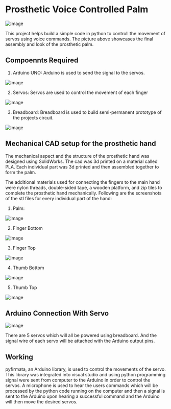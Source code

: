 # Prosthetic Voice Controlled Palm

![image](https://github.com/user-attachments/assets/048a9497-61e8-4f4b-8a32-26e00000ad95)

This project helps build a simple code in python to controll the movement of servos using voice commands. The picture above showcases the final assembly and look of the prosthetic palm.

## Compoennts Required
1. Arduino UNO:
Arduino is used to send the signal to the servos.

![image](https://github.com/user-attachments/assets/7a14a091-3420-483c-b25d-50b3bc436b02)

2. Servos:
Servos are used to control the movement of each finger

![image](https://github.com/user-attachments/assets/2b013056-74b4-403b-b76b-d945a58fdfd3)

3. Breadboard:
Breadboard is used to build semi-permanent prototype of the projects circuit.

![image](https://github.com/user-attachments/assets/f0239190-10d7-44f6-8f5d-87ceb9c0c799)

## Mechanical CAD setup for the prosthetic hand
The mechanical aspect and the structure of the prosthetic hand was designed using SolidWorks. The cad was 3d printed on a material called PLA. Each individual part was 3d printed and then assembled together to form the palm.

The additional materials used for connecting the fingers to the main hand were nylon threads, double-sided tape, a wooden platform, and zip tiles to complete the prosthetic hand mechanically. Following are the screenshots of the stl files for every individual part of the hand:
1. Palm:

![image](https://github.com/user-attachments/assets/f44be33d-413f-4c5f-8c80-9b62f293f651)

2. Finger Bottom
   
![image](https://github.com/user-attachments/assets/92b2b679-0d3d-482e-9fb6-eba72632a718)

3. Finger Top
   
![image](https://github.com/user-attachments/assets/77b6f71b-8b60-403f-ae74-5d700850bf9c)

4. Thumb Bottom
   
![image](https://github.com/user-attachments/assets/9b9c758f-a8ff-4d60-9abe-abba69bf0178)

5. Thumb Top
   
![image](https://github.com/user-attachments/assets/97e8f712-3919-404f-b096-60e683e1fe4c)

## Arduino Connection With Servo

![image](https://github.com/user-attachments/assets/c59144f9-5ec9-4779-870f-6c740a247478)

There are 5 servos which will all be powered using breadboard. And the signal wire of each servo will be attached with the Arduino output pins.

## Working
pyfirmata, an Arduino library, is used to control the movements of the servo. This library was integrated into visual studio and using python programming signal were sent from computer to the Arduino in order to control the servos. A microphone is used to hear the users commands which will be processed by the  python code running on the computer and then a signal is sent to the Arduino upon hearing a successful command and the Arduino will then move the desired servos.
